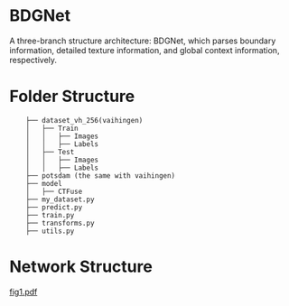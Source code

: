 # BDGNet
 A three-branch structure architecture: BDGNet, which parses boundary information, detailed texture information, and global context information, respectively.
# Folder Structure
        ├── dataset_vh_256(vaihingen)
        │   ├── Train
        │   │   ├── Images
        │   │   ├── Labels
        │   ├── Test
        │   │   ├── Images
        │   │   ├── Labels
        ├── potsdam (the same with vaihingen)
        ├── model
        │   ├── CTFuse
        ├── my_dataset.py
        ├── predict.py
        ├── train.py
        ├── transforms.py
        ├── utils.py
# Network Structure
[fig1.pdf](https://github.com/sfocxic/BDGNet/files/13623671/fig1.pdf)
